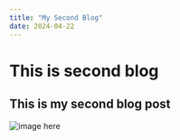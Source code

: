 ```yaml
---
title: "My Second Blog"
date: 2024-04-22
---
```

# This is second blog

This is my second blog post
---
![image here](https://fastly.picsum.photos/id/894/200/200.jpg?hmac=h3PvihhxRrUznPuW-OPbq7zxa0On5jLsyYbWwI6nW6w)
